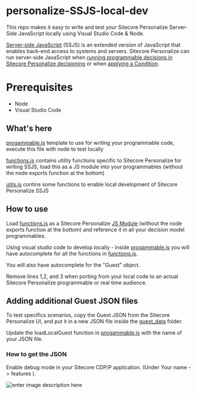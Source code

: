 
# personalize-SSJS-local-dev

This repo makes it easy to write and test your Sitecore Personalize Server-Side JavaScript locally using Visual Studio Code & Node.


[Server-side JavaScript](https://doc.sitecore.com/cdp/en/users/sitecore-personalize/using-server-side-javascript-in-sitecore-personalize.html) (SSJS) is an extended version of JavaScript that enables back-end access to systems and servers. Sitecore Personalize can run server-side JavaScript when  [running programmable decisions in Sitecore Personalize decisioning](https://doc.sitecore.com/cdp/en/users/sitecore-personalize/managing-programmable-decisions.html "Managing programmable decisions") or  when  [applying a Condition](https://doc.sitecore.com/cdp/en/users/sitecore-personalize/build-a-real-time-audience-in-a-web-experiment.html "Build a real-time audience in a web experiment").


# Prerequisites

* Node
* Visual Studio Code


## What's here

[progammable.js](https://github.com/rjzflynnbx/personalize-SSJS-local-dev/blob/main/progammable.js "progammable.js") template to use for writing your programmable code, execute this file with node to test locally

[functions.js](https://github.com/rjzflynnbx/personalize-SSJS-local-dev/blob/main/functions.js "functions.js") contains utility functions specific to Sitecore Personalize for writing SSJS, load this as a JS module into your programmables (without the node exports function at the bottom)

[utils.js](https://github.com/rjzflynnbx/personalize-SSJS-local-dev/blob/main/utils.js "utils.js") contins some functions to enable local development of Sitecore Personalize SSJS 

## How to use

Load [functions.js](https://github.com/rjzflynnbx/personalize-SSJS-local-dev/blob/main/functions.js "functions.js") as a  Sitecore Personalize [JS Module](https://doc.sitecore.com/cdp/en/users/sitecore-personalize/js-modules.html) (without the node exports function at the bottom) and reference  it in all your decision model programmables.

Using visual studio code to develop locally - inside [progammable.js](https://github.com/rjzflynnbx/personalize-SSJS-local-dev/blob/main/progammable.js "progammable.js") you will have autocomplete for all the functions in [functions.js](https://github.com/rjzflynnbx/personalize-SSJS-local-dev/blob/main/functions.js "functions.js").

You will also have autocomplete for the "Guest" object.

Remove lines 1,2, and 3 when porting from your local code to an actual Sitecore Personalize programmable or real time audience.





## Adding additional Guest JSON files

To test specifics scenarios, copy the Guest JSON from the Sitecore Personalize UI, and put it in a new JSON file inside the [guest_data](https://github.com/rjzflynnbx/personalize-SSJS-local-dev/tree/main/guest_data "guest_data") folder.

Update the loadLocalGuest function in [progammable.js](https://github.com/rjzflynnbx/personalize-SSJS-local-dev/blob/main/progammable.js "progammable.js") with the name of your JSON file.

### How to get the JSON


Enable debug mode in your Sitecore CDP/P application. (Under Your name -> features ).


![enter image description here](https://i.ibb.co/ww8dG5Y/Untitled-design.png)
